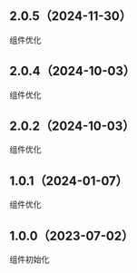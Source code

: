 ## 2.0.5（2024-11-30）
组件优化
## 2.0.4（2024-10-03）
组件优化
## 2.0.2（2024-10-03）
组件优化
## 1.0.1（2024-01-07）
组件优化
## 1.0.0（2023-07-02）
组件初始化
